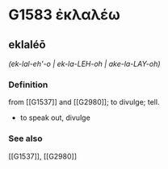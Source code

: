 # G1583 ἐκλαλέω

## eklaléō

_(ek-lal-eh'-o | ek-la-LEH-oh | ake-la-LAY-oh)_

### Definition

from [[G1537]] and [[G2980]]; to divulge; tell.

- to speak out, divulge

### See also

[[G1537]], [[G2980]]

